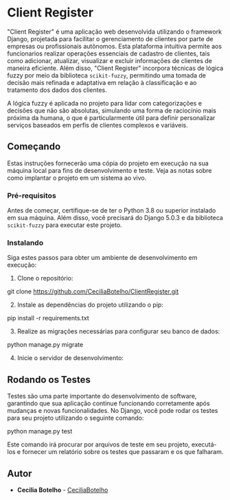 # Client Register

"Client Register" é uma aplicação web desenvolvida utilizando o framework Django, projetada para facilitar o gerenciamento de clientes por parte de empresas ou profissionais autônomos. Esta plataforma intuitiva permite aos funcionarios realizar operações essenciais de cadastro de clientes, tais como adicionar, atualizar, visualizar e excluir informações de clientes de maneira eficiente. Além disso, "Client Register" incorpora técnicas de lógica fuzzy por meio da biblioteca `scikit-fuzzy`, permitindo uma tomada de decisão mais refinada e adaptativa em relação à classificação e ao tratamento dos dados dos clientes.

A lógica fuzzy é aplicada no projeto para lidar com categorizações e decisões que não são absolutas, simulando uma forma de raciocínio mais próxima da humana, o que é particularmente útil para definir personalizar serviços baseados em perfis de clientes complexos e variáveis.

## Começando

Estas instruções fornecerão uma cópia do projeto em execução na sua máquina local para fins de desenvolvimento e teste. Veja as notas sobre como implantar o projeto em um sistema ao vivo.

### Pré-requisitos

Antes de começar, certifique-se de ter o Python 3.8 ou superior instalado em sua máquina. Além disso, você precisará do Django 5.0.3 e da biblioteca `scikit-fuzzy` para executar este projeto.

### Instalando

Siga estes passos para obter um ambiente de desenvolvimento em execução:

1. Clone o repositório:

git clone https://github.com/CeciliaBotelho/ClientRegister.git


2. Instale as dependências do projeto utilizando o pip:

pip install -r requirements.txt


3. Realize as migrações necessárias para configurar seu banco de dados:

python manage.py migrate


4. Inicie o servidor de desenvolvimento:

## Rodando os Testes

Testes são uma parte importante do desenvolvimento de software, garantindo que sua aplicação continue funcionando corretamente após mudanças e novas funcionalidades. No Django, você pode rodar os testes para seu projeto utilizando o seguinte comando:

python manage.py test

Este comando irá procurar por arquivos de teste em seu projeto, executá-los e fornecer um relatório sobre os testes que passaram e os que falharam.


## Autor

- **Cecilia Botelho** - [CeciliaBotelho](https://github.com/CeciliaBotelho)


